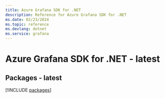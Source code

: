 ```yaml
---
title: Azure Grafana SDK for .NET
description: Reference for Azure Grafana SDK for .NET
ms.date: 02/23/2024
ms.topic: reference
ms.devlang: dotnet
ms.service: grafana
---
```

# Azure Grafana SDK for .NET - latest
## Packages - latest
[!INCLUDE [packages](grafana-index.md)]